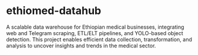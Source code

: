# ethiomed-datahub
A scalable data warehouse for Ethiopian medical businesses, integrating web and Telegram scraping, ETL/ELT pipelines, and YOLO-based object detection. This project enables efficient data collection, transformation, and analysis to uncover insights and trends in the medical sector.
